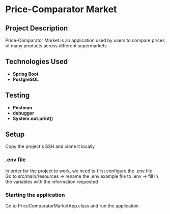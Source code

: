 # Price-Comparator Market

## Project Description
Price-Comparator Market is an application used by users to compare prices of many products across different supermarkets

## Technologies Used
- **Spring Boot**
- **PostgreSQL**

## Testing
- **Postman**
- **debugger**
- **System.out.print()**

## Setup
Copy the project's SSH and clone it locally

### .env file
In order for the project to work, we need to first configure the .env file\
Go to src/main/resources -> rename the .env.example file to .env -> fill in the variables with the information requested 

### Starting the application
Go to PriceComparatorMarketApp.class and run the application
